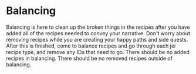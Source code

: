 # Balancing

Balancing is here to clean up the broken things in the recipes after you have added all of the recipes needed to convey your narrative. Don't worry about removing recipes while you are creating your happy paths and side quests. After this is finished, come to balance recipes and go through each jei recipe type, and remove any IDs that need to go. There should be no added recipes in balancing. There should be no removed recipes outside of balancing.
